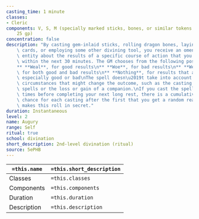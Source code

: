 ```yaml
---
casting_time: 1 minute
classes:
- Cleric
components: V, S, M (specially marked sticks, bones, or similar tokens worth at least
    25 gp)
concentration: false
description: "By casting gem-inlaid sticks, rolling dragon bones, laying out ornate\
    \ cards, or employing some other divining tool, you receive an omen from an otherworldly\
    \ entity about the results of a specific course of action that you plan to take\
    \ within the next 30 minutes. The GM chooses from the following possible omens:\n\
    ** **Weal**, for good results\n** **Woe**, for bad results\n** **Weal and woe**,\
    \ for both good and bad results\n** **Nothing**, for results that aren\u2019t\
    \ especially good or bad\nThe spell doesn\u2019t take into account any possible\
    \ circumstances that might change the outcome, such as the casting of additional\
    \ spells or the loss or gain of a companion.\nIf you cast the spell two or more\
    \ times before completing your next long rest, there is a cumulative 25 percent\
    \ chance for each casting after the first that you get a random reading. The GM\
    \ makes this roll in secret."
duration: Instantaneous
level: 2
name: Augury
range: Self
ritual: true
school: divination
short_description: 2nd-level divination (ritual)
source: 5ePHB
---
```


| `=this.name` | `=this.short_description` |
| ------------ | ------------------------- |
| Classes      | `=this.classes`           |
| Components   | `=this.components`        |
| Duration     | `=this.duration`          |
| Description  | `=this.description`       |